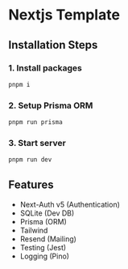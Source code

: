# Nextjs Template

## Installation Steps

### 1. Install packages

```bash
pnpm i
```

### 2. Setup Prisma ORM

```bash
pnpm run prisma
```

### 3. Start server

```bash
pnpm run dev
```

## Features

- Next-Auth v5 (Authentication)
- SQLite (Dev DB)
- Prisma (ORM)
- Tailwind
- Resend (Mailing)
- Testing (Jest)
- Logging (Pino)
